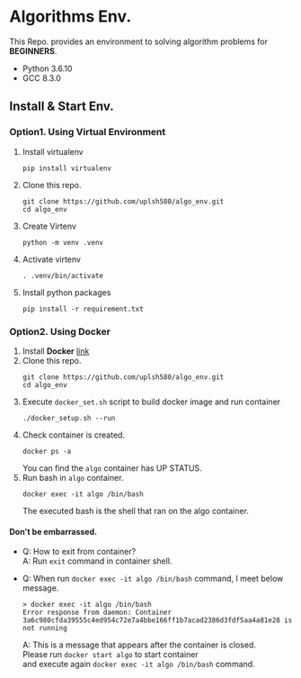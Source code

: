 # Algorithms Env.
This Repo. provides an environment to solving algorithm problems for **BEGINNERS**.
- Python 3.6.10
- GCC 8.3.0

## Install & Start Env.
### Option1. Using Virtual Environment
1. Install virtualenv
    ```
    pip install virtualenv
    ```
3. Clone this repo.
    ```
    git clone https://github.com/uplsh580/algo_env.git
    cd algo_env
    ```
2. Create Virtenv
    ```
    python -m venv .venv
    ``` 
3. Activate virtenv
    ```
    . .venv/bin/activate
    ```
4. Install python packages
    ```
    pip install -r requirement.txt
    ```
### Option2. Using Docker
1. Install **Docker** [link](https://www.docker.com/)
2. Clone this repo.
    ```
    git clone https://github.com/uplsh580/algo_env.git
    cd algo_env
    ```
4. Execute `docker_set.sh` script to build docker image and run container
    ```
    ./docker_setup.sh --run
    ```
2. Check container is created.
    ```
    docker ps -a
    ```
    You can find the `algo` container has UP STATUS.
3. Run bash in `algo` container.
    ```
    docker exec -it algo /bin/bash
    ```
    The executed bash is the shell that ran on the algo container.

#### Don't be embarrassed.
* Q: How to exit from container? <br>
   A: Run `exit` command in container shell.<br>

* Q: When run `docker exec -it algo /bin/bash` command, I meet below message.
    ```
    > docker exec -it algo /bin/bash
    Error response from daemon: Container 3a6c980cfda39555c4ed954c72e7a4bbe166ff1b7acad2386d3fdf5aa4a81e28 is not running
    ```
   A: This is a message that appears after the container is closed. <br>
    Please run `docker start algo` to start container <br>
    and execute again `docker exec -it algo /bin/bash` command.<br>
